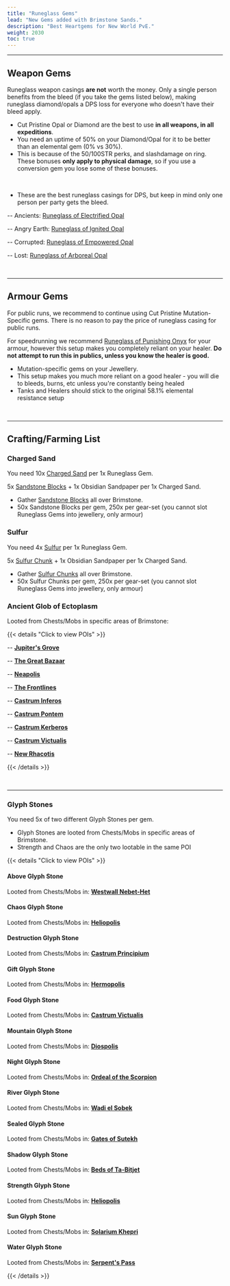 ```yaml
---
title: "Runeglass Gems"
lead: "New Gems added with Brimstone Sands."
description: "Best Heartgems for New World PvE."
weight: 2030
toc: true
---
```


---


## Weapon Gems

Runeglass weapon casings **are not** worth the money. Only a single person benefits from the bleed (if you take the gems listed below), making runeglass diamond/opals a DPS loss for everyone who doesn't have their bleed apply.

- Cut Pristine Opal or Diamond are the best to use **in all weapons, in all expeditions**.
- You need an uptime of 50% on your Diamond/Opal for it to be better than an elemental gem (0% vs 30%).
- This is because of the 50/100STR perks, and slashdamage on ring. These bonuses **only apply to physical damage**, so if you use a conversion gem you lose some of these bonuses.
  
<br>

- These are the best runeglass casings for DPS, but keep in mind only one person per party gets the bleed.
  
-- Ancients:  <a href="https://nwdb.info/db/item/runeglass_gem_opal_lightning" target="_blank">Runeglass of Electrified Opal</a>

-- Angry Earth: <a href="https://nwdb.info/db/item/runeglass_gem_opal_fire" target="_blank">Runeglass of Ignited Opal</a>

-- Corrupted: <a href="https://nwdb.info/db/item/runeglass_gem_opal_arcane" target="_blank">Runeglass of Empowered Opal</a>

-- Lost: <a href="https://nwdb.info/db/item/runeglass_gem_opal_nature" target="_blank">Runeglass of Arboreal Opal</a>

<br>

---

## Armour Gems

For public runs, we recommend to continue using Cut Pristine Mutation-Specific gems. There is no reason to pay the price of runeglass casing for public runs.

For speedrunning we recommend <a href="https://nwdb.info/db/item/runeglass_gem_onyx_melee" target="_blank">Runeglass of Punishing Onyx</a> for your armour, however this setup makes you completely reliant on your healer. **Do not attempt to run this in publics, unless you know the healer is good.**

- Mutation-specific gems on your Jewellery.
- This setup makes you much more reliant on a good healer - you will die to bleeds, burns, etc unless you're constantly being healed
- Tanks and Healers should stick to the original 58.1% elemental resistance setup

<br>

---

## Crafting/Farming List

### Charged Sand
You need 10x <a href="https://nwdb.info/db/recipe/sandt4" target="_blank">Charged Sand</a> per 1x Runeglass Gem. 

5x <a href="https://nwdb.info/db/item/sandstone" target="_blank">Sandstone Blocks</a> + 1x Obsidian Sandpaper per 1x Charged Sand.

- Gather <a href="https://nwdb.info/db/gatherable/sandstonelarge" target="_blank">Sandstone Blocks</a> all over Brimstone.
- 50x Sandstone Blocks per gem, 250x per gear-set (you cannot slot Runeglass Gems into jewellery, only armour)

### Sulfur
You need 4x <a href="https://nwdb.info/db/recipe/sulfurt1" target="_blank">Sulfur</a> per 1x Runeglass Gem. 

5x <a href="https://nwdb.info/db/item/sulfurchunk" target="_blank">Sulfur Chunk</a> + 1x Obsidian Sandpaper per 1x Charged Sand.

- Gather <a href="https://nwdb.info/db/gatherable/brimstonelarge" target="_blank">Sulfur Chunks</a> all over Brimstone.
- 50x Sulfur Chunks per gem, 250x per gear-set (you cannot slot Runeglass Gems into jewellery, only armour)





### Ancient Glob of Ectoplasm
Looted from Chests/Mobs in specific areas of Brimstone:

{{< details "Click to view POIs" >}}

-- <a href="https://nwdb.info/db/zone/30430" target="_blank">**Jupiter's Grove**</a>

-- <a href="https://nwdb.info/db/zone/30430" target="_blank">**The Great Bazaar**</a>

-- <a href="https://nwdb.info/db/zone/30430" target="_blank">**Neapolis**</a>

-- <a href="https://nwdb.info/db/zone/30430" target="_blank">**The Frontlines**</a>

-- <a href="https://nwdb.info/db/zone/30430" target="_blank">**Castrum Inferos**</a>

-- <a href="https://nwdb.info/db/zone/30430" target="_blank">**Castrum Pontem**</a>

-- <a href="https://nwdb.info/db/zone/30430" target="_blank">**Castrum Kerberos**</a>

-- <a href="https://nwdb.info/db/zone/30430" target="_blank">**Castrum Victualis**</a>

-- <a href="https://nwdb.info/db/zone/30430" target="_blank">**New Rhacotis**</a>

{{< /details >}}

<br>

---

### Glyph Stones
You need 5x of two different Glyph Stones per gem. 
- Glyph Stones are looted from Chests/Mobs in specific areas of Brimstone.
- Strength and Chaos are the only two lootable in the same POI

{{< details "Click to view POIs" >}}

#### Above Glyph Stone
Looted from Chests/Mobs in: <a href="https://nwdb.info/db/zone/30430" target="_blank">**Westwall Nebet-Het**</a>

#### Chaos Glyph Stone
Looted from Chests/Mobs in: <a href="https://nwdb.info/db/zone/20402" target="_blank">**Heliopolis**</a>

#### Destruction Glyph Stone
Looted from Chests/Mobs in: <a href="https://nwdb.info/db/zone/20305" target="_blank">**Castrum Principium**</a>

#### Gift Glyph Stone
Looted from Chests/Mobs in: <a href="https://nwdb.info/db/zone/30403" target="_blank">**Hermopolis**</a>

#### Food Glyph Stone
Looted from Chests/Mobs in: <a href="https://nwdb.info/db/zone/20423" target="_blank">**Castrum Victualis**</a>

#### Mountain Glyph Stone
Looted from Chests/Mobs in: <a href="https://nwdb.info/db/zone/20417" target="_blank">**Diospolis**</a>

#### Night Glyph Stone
Looted from Chests/Mobs in: <a href="https://nwdb.info/db/zone/30416" target="_blank">**Ordeal of the Scorpion**</a>

#### River Glyph Stone
Looted from Chests/Mobs in: <a href="https://nwdb.info/db/zone/20310" target="_blank">**Wadi el Sobek**</a>

#### Sealed Glyph Stone
Looted from Chests/Mobs in: <a href="https://nwdb.info/db/zone/20415" target="_blank">**Gates of Sutekh**</a>

#### Shadow Glyph Stone
Looted from Chests/Mobs in: <a href="https://nwdb.info/db/zone/30305" target="_blank">**Beds of Ta-Bitjet**</a>

#### Strength Glyph Stone
Looted from Chests/Mobs in: <a href="https://nwdb.info/db/zone/20402" target="_blank">**Heliopolis**</a>

#### Sun Glyph Stone
Looted from Chests/Mobs in: <a href="https://nwdb.info/db/zone/20423" target="_blank">**Solarium Khepri**</a>

#### Water Glyph Stone
Looted from Chests/Mobs in: <a href="https://nwdb.info/db/zone/30404" target="_blank">**Serpent's Pass**</a>

{{< /details >}}